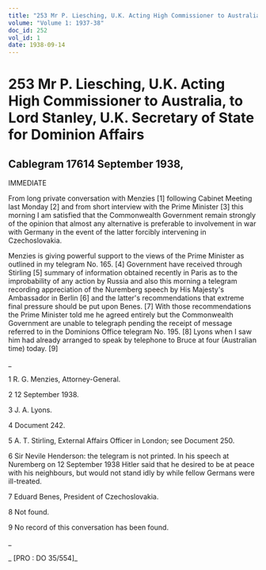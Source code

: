 ```yaml
---
title: "253 Mr P. Liesching, U.K. Acting High Commissioner to Australia, to Lord Stanley, U.K. Secretary of State for Dominion Affairs"
volume: "Volume 1: 1937-38"
doc_id: 252
vol_id: 1
date: 1938-09-14
---
```


# 253 Mr P. Liesching, U.K. Acting High Commissioner to Australia, to Lord Stanley, U.K. Secretary of State for Dominion Affairs

## Cablegram 17614 September 1938,

IMMEDIATE

From long private conversation with Menzies [1] following Cabinet Meeting last Monday [2] and from short interview with the Prime Minister [3] this morning I am satisfied that the Commonwealth Government remain strongly of the opinion that almost any alternative is preferable to involvement in war with Germany in the event of the latter forcibly intervening in Czechoslovakia.

Menzies is giving powerful support to the views of the Prime Minister as outlined in my telegram No. 165. [4] Government have received through Stirling [5] summary of information obtained recently in Paris as to the improbability of any action by Russia and also this morning a telegram recording appreciation of the Nuremberg speech by His Majesty's Ambassador in Berlin [6] and the latter's recommendations that extreme final pressure should be put upon Benes. [7] With those recommendations the Prime Minister told me he agreed entirely but the Commonwealth Government are unable to telegraph pending the receipt of message referred to in the Dominions Office telegram No. 195. [8] Lyons when I saw him had already arranged to speak by telephone to Bruce at four (Australian time) today. [9]

_

1 R. G. Menzies, Attorney-General.

2 12 September 1938.

3 J. A. Lyons.

4 Document 242.

5 A. T. Stirling, External Affairs Officer in London; see Document 250.

6 Sir Nevile Henderson: the telegram is not printed. In his speech at Nuremberg on 12 September 1938 Hitler said that he desired to be at peace with his neighbours, but would not stand idly by while fellow Germans were ill-treated.

7 Eduard Benes, President of Czechoslovakia.

8 Not found.

9 No record of this conversation has been found.

_

_ [PRO : DO 35/554]_
